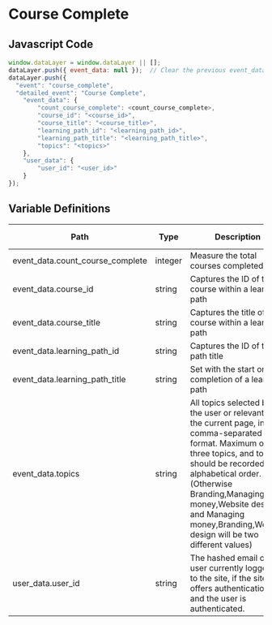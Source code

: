 # Course Complete

### 

## Javascript Code
```js
window.dataLayer = window.dataLayer || [];
dataLayer.push({ event_data: null });  // Clear the previous event_data object.
dataLayer.push({
  "event": "course_complete",
  "detailed_event": "Course Complete",
    "event_data": {
        "count_course_complete": <count_course_complete>,
        "course_id": "<course_id>",
        "course_title": "<course_title>",
        "learning_path_id": "<learning_path_id>",
        "learning_path_title": "<learning_path_title>",
        "topics": "<topics>"
    },
    "user_data": {
        "user_id": "<user_id>"
    }
});
```

## Variable Definitions

|Path|Type|Description|Example|Pattern|Min Length|Max Length|Minimum|Maximum|Multiple Of|
| --- | --- | --- | --- | --- | --- | --- | --- | --- | --- |
|event_data.count_course_complete|integer|Measure the total courses completed|1|||||||
|event_data.course_id|string|Captures the ID of the course within a learning path||||||||
|event_data.course_title|string|Captures the title of the course within a learning path||||||||
|event_data.learning_path_id|string|Captures the ID of the path title||||||||
|event_data.learning_path_title|string|Set with the start or completion of a learning path||||||||
|event_data.topics|string|All topics selected by the user or relevant to the current page, in a comma-separated format. Maximum of three topics, and topics should be recorded in alphabetical order. \(Otherwise Branding,Managing money,Website design and Managing money,Branding,Website design will be two different values\)|Branding,Managing money,Website design|||||||
|user_data.user_id|string|The hashed email of the user currently logged in to the site, if the site offers authentication and the user is authenticated.|123456, abc123|||||||





